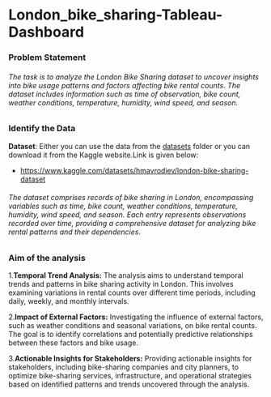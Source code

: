 # London_bike_sharing-Tableau-Dashboard
### Problem Statement
###### The task is to analyze the London Bike Sharing dataset to uncover insights into bike usage patterns and factors affecting bike rental counts. The dataset includes information such as time of observation, bike count, weather conditions, temperature, humidity, wind speed, and season.
### Identify the Data
**Dataset**: Either you can use the data from the [datasets](https://github.com/irahul32/London_bike_sharing-Tableau-Dashboard/tree/main/Datasets) folder or you can download it from the Kaggle website.Link is given below:
  - https://www.kaggle.com/datasets/hmavrodiev/london-bike-sharing-dataset
###### The dataset comprises records of bike sharing in London, encompassing variables such as time, bike count, weather conditions, temperature, humidity, wind speed, and season. Each entry represents observations recorded over time, providing a comprehensive dataset for analyzing bike rental patterns and their dependencies.
### Aim of the analysis
1.**Temporal Trend Analysis:** The analysis aims to understand temporal trends and patterns in bike sharing activity in London. This involves examining variations in rental counts over different time periods, including daily, weekly, and monthly intervals.

2.**Impact of External Factors:** Investigating the influence of external factors, such as weather conditions and seasonal variations, on bike rental counts. The goal is to identify correlations and potentially predictive relationships between these factors and bike usage.

3.**Actionable Insights for Stakeholders:** Providing actionable insights for stakeholders, including bike-sharing companies and city planners, to optimize bike-sharing services, infrastructure, and operational strategies based on identified patterns and trends uncovered through the analysis.
